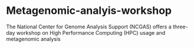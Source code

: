 # Metagenomic-analyis-workshop
The National Center for Genome Analysis Support (NCGAS) offers a three-day workshop on High Performance Computing (HPC) usage and metagenomic analysis

